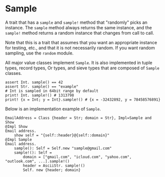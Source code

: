 # Sample

A trait that has a `sample` and `sample!` method that "randomly" picks an instance. The `sample` method always returns the same instance, and the `sample!` method returns a random instance that changes from call to call.

Note that this is a trait that assumes that you want an appropriate instance for testing, etc., and that it is not necessarily random. If you want random sampling, use the `random` module.

All major value classes implement `Sample`. It is also implemented in tuple types, record types, Or types, and sieve types that are composed of `Sample` classes.

``` erg
assert Int. sample() == 42
assert Str. sample() == "example"
# Int is sampled in 64bit range by default
print! Int. sample!() # 1313798
print! {x = Int; y = Int}.sample!() # {x = -32432892, y = 78458576891}
```

Below is an implementation example of `Sample`.

``` erg
EmailAddress = Class {header = Str; domain = Str}, Impl=Sample and Show
@Impl Show
Email address.
    show self = "{self::header}@{self::domain}"
@Impl Sample
Email address.
    sample(): Self = Self.new "sample@gmail.com"
    sample!(): Self =
        domain = ["gmail.com", "icloud.com", "yahoo.com", "outlook.com", ...].sample!()
        header = AsciiStr. sample!()
        Self. new {header; domain}
```